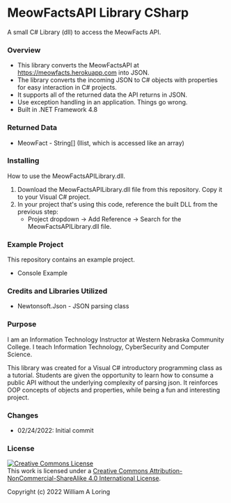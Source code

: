 # MeowFactsAPI Library CSharp
A small C# Library (dll) to access the MeowFacts API.
### Overview
- This library converts the MeowFactsAPI at https://meowfacts.herokuapp.com into JSON.
- The library converts the incoming JSON to C# objects with properties for easy interaction in C# projects.
- It supports all of the returned data the API returns in JSON.
- Use exception handling in an application. Things go wrong.
- Built in .NET Framework 4.8

### Returned Data
   * MeowFact - String[] (Ilist, which is accessed like an array)

### Installing
How to use the MeowFactsAPILibrary.dll.

1. Download the MeowFactsAPILibrary.dll file from this repository. Copy it to your Visual C# project.
2. In your project that's using this code, reference the built DLL from the previous step:
   - Project dropdown -> Add Reference -> Search for the MeowFactsAPILibrary.dll file.
   
### Example Project
This repository contains an example project.
- Console Example

### Credits and Libraries Utilized
- Newtonsoft.Json - JSON parsing class

### Purpose
I am an Information Technology Instructor at Western Nebraska Community College. I teach Information Technology, CyberSecurity and Computer Science.

This library was created for a Visual C# introductory programming class as a tutorial. Students are given the opportunity to learn how to consume a public API without the underlying complexity of parsing json. It reinforces OOP concepts of objects and properties, while being a fun and interesting project.

### Changes
- 02/24/2022: Initial commit

### License
<a rel="license" href="http://creativecommons.org/licenses/by-nc-sa/4.0/"><img alt="Creative Commons License" style="border-width:0" src="https://i.creativecommons.org/l/by-nc-sa/4.0/88x31.png" /></a><br />This work is licensed under a <a rel="license" href="http://creativecommons.org/licenses/by-nc-sa/4.0/">Creative Commons Attribution-NonCommercial-ShareAlike 4.0 International License</a>.

Copyright (c) 2022 William A Loring
